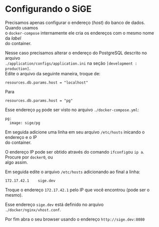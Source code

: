 # Configurando o SiGE

Precisamos apenas configurar o endereço \(_host_\) do banco de dados. Quando usamos  
o `docker-compose` internamente ele cria os endereços com o mesmo nome da _label_  
do container.

Nesse caso precisamos alterar o endereço do PostgreSQL descrito no arquivo  
`./application/configs/application.ini` na seção `[development : production]`.  
Edite o arquivo da seguinte maneira, troque de:

```
resources.db.params.host = "localhost"
```

Para

```
resources.db.params.host = "pg"
```

Esse endereço `pg` pode ser visto no arquivo `./docker-compose.yml`:

```
pg:
  image: sige/pg
```

Em seguida adicione uma linha em seu arquivo `/etc/hosts` inicando o endereço e o IP  
do container.

O endereço IP pode ser obtido através do comando `ifconfig`ou `ip a`. Procure por `docker0`, ou  
algo assim.

Em seguida edite o arquivo `/etc/hosts` adicionando ao final a linha:

```
172.17.42.1    sige.dev
```

Troque o endereço `172.17.42.1` pelo IP que você encontrou \(pode ser o mesmo\).

Esse endereço `sige.dev` está definido no arquivo `./docker/nginx/vhost.conf`.

Por fim abra o seu browser usando o endereço `http://sige.dev:8080`

